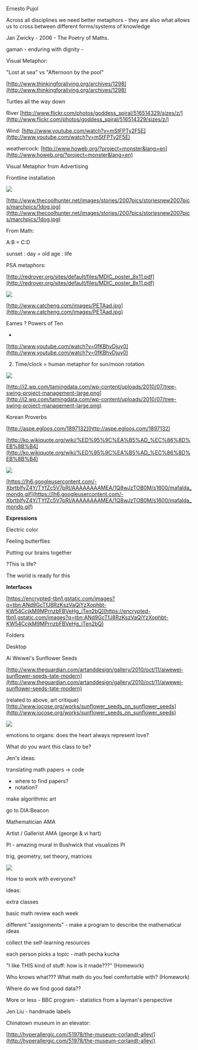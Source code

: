 
Ernesto Pujol

Across all disciplines we need better metaphors - they are also what allows us to cross between different forms/systems of knowledge

Jan Zwicky - 2006 - The Poetry of Maths.

gaman - enduring with dignity - 

Visual Metaphor: 

"Lost at sea" vs "Afternoon by the pool"

[http://www.thinkingforaliving.org/archives/1298](http://www.thinkingforaliving.org/archives/1298)

Turtles all the way down

River [http://www.flickr.com/photos/goddess_spiral/516514329/sizes/z/](http://www.flickr.com/photos/goddess_spiral/516514329/sizes/z/)

Wind: [<a href='http://www.youtube.com/watch?v=mStFPTy2F5E'/>http://www.youtube.com/watch?v=mStFPTy2F5E](http://www.youtube.com/watch?v=mStFPTy2F5E)</a>

weathercock: [http://www.howeb.org/?project=monster&lang=en](http://www.howeb.org/?project=monster&lang=en)

Visual Metaphor from Advertising

Frontline installation

![](http://www.thecoolhunter.net/images/stories/2007pics/storiesnew2007pics/marchpics/1dog.jpg)

[http://www.thecoolhunter.net/images/stories/2007pics/storiesnew2007pics/marchpics/1dog.jpg](http://www.thecoolhunter.net/images/stories/2007pics/storiesnew2007pics/marchpics/1dog.jpg)

From Math:

A:B = C:D

sunset : day = old age : life

PSA metaphors:

[http://redrover.org/sites/default/files/MDIC_poster_8x11.pdf](http://redrover.org/sites/default/files/MDIC_poster_8x11.pdf)

![](http://www.catcheng.com/images/PETAad.jpg)

[http://www.catcheng.com/images/PETAad.jpg](http://www.catcheng.com/images/PETAad.jpg)

Eames ? Powers of Ten

*

[http://www.youtube.com/watch?v=0fKBhvDjuy0](http://www.youtube.com/watch?v=0fKBhvDjuy0)

2. Time/clock = human metaphor for sun/moon rotation

![](http://i2.wp.com/tamingdata.com/wp-content/uploads/2010/07/tree-swing-project-management-large.png)

[http://i2.wp.com/tamingdata.com/wp-content/uploads/2010/07/tree-swing-project-management-large.png](http://i2.wp.com/tamingdata.com/wp-content/uploads/2010/07/tree-swing-project-management-large.png)

Korean Proverbs

[http://aspe.egloos.com/1897132](http://aspe.egloos.com/1897132)

[http://ko.wikiquote.org/wiki/%ED%95%9C%EA%B5%AD_%EC%86%8D%EB%8B%B4](http://ko.wikiquote.org/wiki/%ED%95%9C%EA%B5%AD_%EC%86%8D%EB%8B%B4)

![](https://lh6.googleusercontent.com/-XbrtblfyZ4Y/TYfZc5V7pRI/AAAAAAAAMEA/1Q8wJzTOB0M/s1600/mafalda_mondo.gif)

[https://lh6.googleusercontent.com/-XbrtblfyZ4Y/TYfZc5V7pRI/AAAAAAAAMEA/1Q8wJzTOB0M/s1600/mafalda_mondo.gif](https://lh6.googleusercontent.com/-XbrtblfyZ4Y/TYfZc5V7pRI/AAAAAAAAMEA/1Q8wJzTOB0M/s1600/mafalda_mondo.gif)

**Expressions**

Electric color

Feeling butterflies

Putting our brains together

?This is life?

The world is ready for this

**Interfaces**

[https://encrypted-tbn1.gstatic.com/images?q=tbn:ANd9GcTfJ8RzKszVaQiYzXophbt-KW54CcjkM9MPrnzbFBVeHg_iTen2bQ](https://encrypted-tbn1.gstatic.com/images?q=tbn:ANd9GcTfJ8RzKszVaQiYzXophbt-KW54CcjkM9MPrnzbFBVeHg_iTen2bQ)

Folders

Desktop

Ai Weiwei's Sunflower Seeds

[http://www.theguardian.com/artanddesign/gallery/2010/oct/11/aiwewei-sunflower-seeds-tate-modern](http://www.theguardian.com/artanddesign/gallery/2010/oct/11/aiwewei-sunflower-seeds-tate-modern)

(related to above, art critique) [http://www.iocose.org/works/sunflower_seeds_on_sunflower_seeds](http://www.iocose.org/works/sunflower_seeds_on_sunflower_seeds)

![](https://hackpad-attachments.s3.amazonaws.com/hackpad.com_HW3VEJ2inGh_p.77311_1380585811354_undefined)

emotions to organs: does the heart always represent love?

What do you want this class to be?

Jen's ideas:

translating math papers -> code

*   where to find papers?
*   notation?

make algorithmic art

go to DIA:Beacon

Mathematician AMA

Artist / Gallerist AMA (george & vi hart)

PI - amazing mural in Bushwick that visualizes PI

trig, geometry, set theory, matrices

![](https://hackpad-attachments.s3.amazonaws.com/hackpad.com_HW3VEJ2inGh_p.77311_1380587035795_undefined)

How to work with everyone? 

ideas: 

extra classes

basic math review each week

different "assignments" - make a program to describe the mathematical ideas

collect the self-learning resources

each person picks a topic - math pecha kucha

"I like THIS kind of stuff: how is it made???" (Homework)

Who knows what??? What math do you feel comfortable with? (Homework)

Where do we find good data??

More or less - BBC program - statistics from a layman's perspective

Jen Liu - handmade labels

Chinatown museum in an elevator:

[<a href='http://hyperallergic.com/51978/the-museum-corlandt-alley/'/>http://hyperallergic.com/51978/the-museum-corlandt-alley/](http://hyperallergic.com/51978/the-museum-corlandt-alley/)</a>

